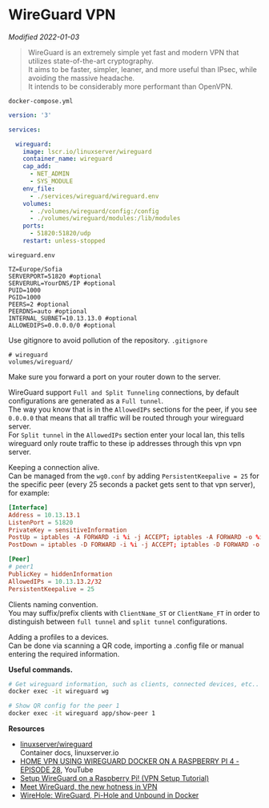 # WireGuard VPN

*Modified 2022-01-03*

>WireGuard is an extremely simple yet fast and modern VPN that utilizes state-of-the-art cryptography.<br>
>It aims to be faster, simpler, leaner, and more useful than IPsec, while avoiding the massive headache.<br>
>It intends to be considerably more performant than OpenVPN.<br>

``docker-compose.yml``
```yaml
version: '3'

services:

  wireguard:
    image: lscr.io/linuxserver/wireguard
    container_name: wireguard
    cap_add:
      - NET_ADMIN
      - SYS_MODULE
    env_file:
      - ./services/wireguard/wireguard.env
    volumes:
      - ./volumes/wireguard/config:/config
      - ./volumes/wireguard/modules:/lib/modules
    ports:
      - 51820:51820/udp
    restart: unless-stopped
```

``wireguard.env``
```env
TZ=Europe/Sofia
SERVERPORT=51820 #optional
SERVERURL=YourDNS/IP #optional
PUID=1000
PGID=1000
PEERS=2 #optional
PEERDNS=auto #optional
INTERNAL_SUBNET=10.13.13.0 #optional
ALLOWEDIPS=0.0.0.0/0 #optional
```

Use gitignore to avoid pollution of the repository.
``.gitignore``
```gitignore
# wireguard
volumes/wireguard/
```

Make sure you forward a port on your router down to the server.

WireGuard support ``Full and Split Tunneling`` connections, by default configurations are generated as a ``Full tunnel``.<br>
The way you know that is in the ``AllowedIPs`` sections for the peer, if you see ``0.0.0.0`` that means that all traffic will be routed through your wireguard server.<br>
For ``Split tunnel`` in the ``AllowedIPs`` section enter your local lan, this tells wireguard only route traffic to these ip addresses through this vpn vpn server.<br>

Keeping a connection alive.<br>
Can be managed from the ``wg0.conf`` by adding ``PersistentKeepalive = 25`` for the specific peer (every 25 seconds a packet gets sent to that vpn server), for example:
```conf
[Interface]
Address = 10.13.13.1
ListenPort = 51820
PrivateKey = sensitiveInformation
PostUp = iptables -A FORWARD -i %i -j ACCEPT; iptables -A FORWARD -o %i -j ACCEPT; iptables -t nat -A POSTROUTING -o eth0 -j MASQUERADE
PostDown = iptables -D FORWARD -i %i -j ACCEPT; iptables -D FORWARD -o %i -j ACCEPT; iptables -t nat -D POSTROUTING -o eth0 -j MASQUERADE

[Peer]
# peer1
PublicKey = hiddenInformation
AllowedIPs = 10.13.13.2/32
PersistentKeepalive = 25
```

Clients naming convention.<br>
You may suffix/prefix clients with ``ClientName_ST`` оr ``ClientName_FT`` in order to distinguish between ``full tunnel`` and ``split tunnel`` configurations. 

Adding a profiles to a devices.<br>
Can be done via scanning a QR code, importing a .config file or manual entering the required information.

**Useful commands.**
```bash
# Get wireguard information, such as clients, connected devices, etc..
docker exec -it wireguard wg

# Show QR config for the peer 1
docker exec -it wireguard app/show-peer 1
```

**Resources**

- [linuxserver/wireguard](https://docs.linuxserver.io/images/docker-wireguard)<br>
  Container docs, linuxserver.io
- [HOME VPN USING WIREGUARD DOCKER ON A RASPBERRY PI 4 - EPISODE 28](https://www.youtube.com/watch?v=52djV9CrUzI&t=1049s), YouTube
- [Setup WireGuard on a Raspberry Pi! (VPN Setup Tutorial)](https://www.youtube.com/watch?v=DUpIOSbbvKk&t=598s)
- [Meet WireGuard, the new hotness in VPN](https://www.youtube.com/watch?v=xlyTCuWqDOg)
- [WireHole: WireGuard, Pi-Hole and Unbound in Docker](https://www.youtube.com/watch?v=DOJ39lyx6Js)
